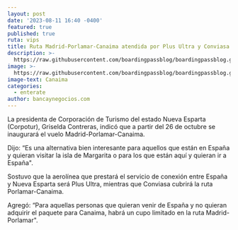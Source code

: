 ```yaml
---
layout: post
date: '2023-08-11 16:40 -0400'
featured: true
published: true
ruta: vips
title: Ruta Madrid-Porlamar-Canaima atendida por Plus Ultra y Conviasa
description: >-
  https://raw.githubusercontent.com/boardingpassblog/boardingpassblog.github.io/main/assets/images/BP_FotoWEBCanaima.jpg
image: >-
  https://raw.githubusercontent.com/boardingpassblog/boardingpassblog.github.io/main/assets/images/BP_FotoWEBCanaima.jpg
image-text: Canaima
categories:
  - enterate
author: bancaynegocios.com
---
```


La presidenta de Corporación de Turismo del estado Nueva Esparta (Corpotur), Griselda Contreras, indicó que a partir del 26 de octubre se inaugurará el vuelo Madrid-Porlamar-Canaima.


Dijo: “Es una alternativa bien interesante para aquellos que están en España y quieran visitar la isla de Margarita o para los que están aquí y quieran ir a España".


Sostuvo que la aerolínea que prestará el servicio de conexión entre España y Nueva Esparta será Plus Ultra, mientras que Conviasa cubrirá la ruta Porlamar-Canaima.


Agregó: “Para aquellas personas que quieran venir de España y no quieran adquirir el paquete para Canaima, habrá un cupo limitado en la ruta Madrid-Porlamar".
